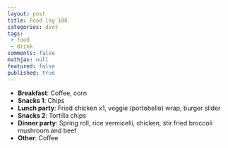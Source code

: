 ```yaml
---
layout: post
title: Food log 108
categories: diet
tags:
 - food
 - drink
comments: false
mathjax: null
featured: false
published: true
---
```


* **Breakfast**: Coffee, corn
* **Snacks 1**: Chips
* **Lunch party**: Fried chicken x1, veggie (portobello) wrap, burger slider
* **Snacks 2**: Tortilla chips
* **Dinner party**: Spring roll, rice vermicelli, chicken, stir fried broccoli mushroom and beef
* **Other**: Coffee
